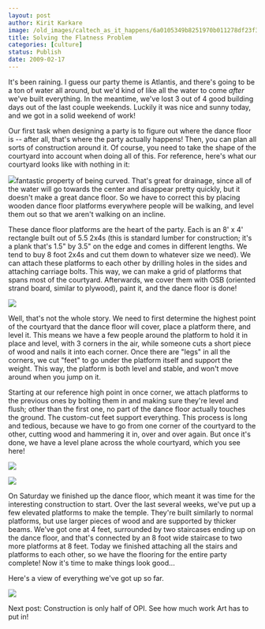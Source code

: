 ```yaml
---
layout: post
author: Kirit Karkare
image: /old_images/caltech_as_it_happens/6a0105349b8251970b011278df23f328a4.jpg
title: Solving the Flatness Problem
categories: [culture]
status: Publish
date: 2009-02-17
---
```


It's been raining. I guess our party theme is Atlantis, and there's
going to be a ton of water all around, but we'd kind of like all the water to
come *after* we've built everything. In the meantime, we've lost 3
out of 4 good building days out of the last couple weekends. Luckily it
was nice and sunny today, and we got in a solid weekend of work!

Our first task when designing a party is to figure out where the dance floor
is -- after all, that's where the party actually happens! Then, you can
plan all sorts of construction around it. Of course, you need to take the
shape of the courtyard into account when doing all of this. For
reference, here's what our courtyard looks like with nothing in it:
 

![](/old_images/caltech_as_it_happens/6a0105349b8251970b01116864dcc9970c.jpg)fantastic property of being curved. That's great for drainage, since all
of the water will go towards the center and disappear pretty quickly, but it
doesn't make a great dance floor. So we have to correct this by placing
wooden dance floor platforms everywhere people will be walking, and level them
out so that we aren't walking on an incline. 

These dance floor platforms are the heart of the party. Each is an 8'
x 4' rectangle built out of 5.5 2x4s (this is standard lumber for construction;
it's a plank that's 1.5" by 3.5" on the edge and comes in different
lengths. We tend to buy 8 foot 2x4s and cut them down to whatever size we
need). We can attach these platforms to each other by drilling holes in
the sides and attaching carriage bolts. This way, we can make a grid of
platforms that spans most of the courtyard. Afterwards, we cover them
with OSB (oriented strand board, similar to plywood), paint it, and the dance
floor is done! 

![](/old_images/caltech_as_it_happens/6a0105349b8251970b01116869b7f1970c.jpg) 

Well, that's not the whole story. We need to first determine the
highest point of the courtyard that the dance floor will cover, place a
platform there, and level it. This means we have a few people around the
platform to hold it in place and level, with 3 corners in the air, while
someone cuts a short piece of wood and nails it into each corner. Once
there are "legs" in all the corners, we cut "feet" to go
under the platform itself and support the weight. This way, the platform
is both level and stable, and won't move around when you jump on it.

Starting at our reference high point in once corner, we attach platforms to the
previous ones by bolting them in and making sure they're level and flush; other
than the first one, no part of the dance floor actually touches the
ground. The custom-cut feet support everything. This process is
long and tedious, because we have to go from one corner of the courtyard to the
other, cutting wood and hammering it in, over and over again. But once
it's done, we have a level plane across the whole courtyard, which you see here!

![](/old_images/caltech_as_it_happens/6a0105349b8251970b011278df242b28a4.jpg)

![](/old_images/caltech_as_it_happens/6a0105349b8251970b01116869b853970c.jpg) 

On Saturday we finished up the dance floor, which meant it was time for the
interesting construction to start. Over the last several weeks, we've put
up a few elevated platforms to make the temple. They're built similarly
to normal platforms, but use larger pieces of wood and are supported by thicker
beams. We've got one at 4 feet, surrounded by two staircases ending up on
the dance floor, and that's connected by an 8 foot wide staircase to two more
platforms at 8 feet. Today we finished attaching all the stairs and
platforms to each other, so we have the flooring for the entire party
complete! Now it's time to make things look good...

Here's a view of everything we've got up so far. 

![](/old_images/caltech_as_it_happens/6a0105349b8251970b01116869b898970c.jpg) 

Next post: Construction is only half of OPI. See how much work Art has
to put in!


